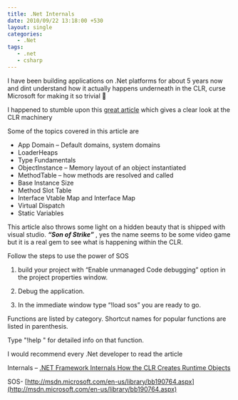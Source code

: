 ```yaml
---
title: .Net Internals
date: 2010/09/22 13:18:00 +530
layout: single
categories: 
   - .Net
tags:
   - .net
   - csharp
---
```

I have been building applications on .Net platforms for about 5 years now and dint understand how it actually happens underneath in the CLR, curse Microsoft for making it so trivial 🙂

I happened to stumble upon this [great article](http://msdn.microsoft.com/en-us/magazine/cc163791.aspx) which gives a clear look at the CLR machinery

Some of the topics covered in this article are

* App Domain – Default domains, system domains
* LoaderHeaps 
* Type Fundamentals 
* ObjectInstance – Memory layout of an object instantiated 
* MethodTable – how methods are resolved and called 
* Base Instance Size 
* Method Slot Table 
* Interface Vtable Map and Interface Map 
* Virtual Dispatch 
* Static Variables

This article also throws some light on a hidden beauty that is shipped with visual studio. ***“Son of Strike”*** , yes the name seems to be some video game but it is a real gem to see what is happening within the CLR.

Follow the steps to use the power of SOS
1. build your project with “Enable unmanaged Code debugging” option in the project properties window.

2. Debug the application.

3. In the immediate window type “!load sos” you are ready to go.

Functions are listed by category. Shortcut names for popular functions are listed in parenthesis.

Type "!help <functionname>" for detailed info on that function.

I would recommend every .Net developer to read the article

Internals – [.NET Framework Internals How the CLR Creates Runtime Objects](http://msdn.microsoft.com/en-us/magazine/cc163791.aspx)

SOS- [http://msdn.microsoft.com/en-us/library/bb190764.aspx](http://msdn.microsoft.com/en-us/library/bb190764.aspx)